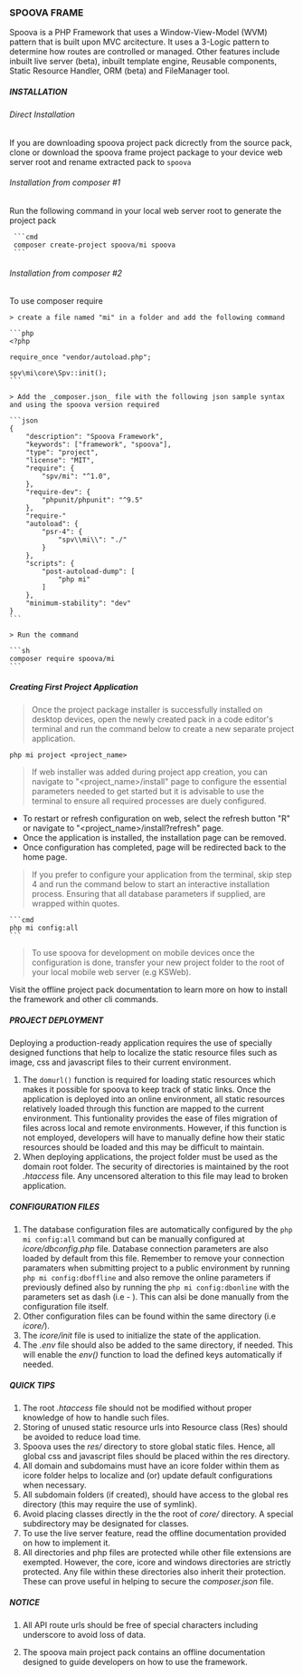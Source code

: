 ### SPOOVA FRAME
Spoova is a PHP Framework that uses a Window-View-Model (WVM) pattern that 
is built upon MVC arcitecture. It uses a 3-Logic pattern to determine how routes 
are controlled or managed. Other features include inbuilt live server (beta), inbuilt template engine, 
Reusable components, Static Resource Handler, ORM (beta) and FileManager tool.  

##### INSTALLATION

   ###### Direct Installation
   If you are downloading spoova project pack dicrectly from the source pack, clone or download the spoova frame project package to your device web server root and rename extracted pack to `spoova`

   ###### Installation from composer #1
   Run the following command in your local web server root to generate the project pack

     ```cmd 
     composer create-project spoova/mi spoova
     ```
     
   ###### Installation from composer #2
   To use composer require 

    > create a file named "mi" in a folder and add the following command 
  
    ```php
    <?php

    require_once "vendor/autoload.php";

    spv\mi\core\Spv::init();
    ```

    > Add the _composer.json_ file with the following json sample syntax and using the spoova version required

    ```json
    {    
        "description": "Spoova Framework",
        "keywords": ["framework", "spoova"],
        "type": "project",
        "license": "MIT",
        "require": {
            "spv/mi": "^1.0",
        },
        "require-dev": {
            "phpunit/phpunit": "^9.5"
        },
        "require-"
        "autoload": {
            "psr-4": {
                "spv\\mi\\": "./"
            }
        },    
        "scripts": {
            "post-autoload-dump": [
                "php mi"
            ]
        },
        "minimum-stability": "dev"
    }
    ```

    > Run the command
    
    ```sh
    composer require spoova/mi
    ``` 
##### Creating First Project Application

   > Once the project package installer is successfully installed on desktop devices, open the newly created pack in a code editor's terminal and run the command below to create a new separate project application.

   ```
   php mi project <project_name>
   ```

   > If web installer was added during project app creation, you can navigate to "<project_name>/install" page to configure the essential parameters needed to get started but it is advisable to use the terminal to ensure all required processes are duely configured.
   - To restart or refresh configuration on web, select the refresh button "R" or navigate to "<project_name>/install?refresh" page.
   - Once the application is installed, the installation page can be removed.
   - Once configuration has completed, page will be redirected back to the home page.

   > If you prefer to configure your application from the terminal, skip step 4 and run the command below to start an interactive installation process. Ensuring that all database parameters if supplied, are wrapped within quotes.

    ```cmd
    php mi config:all
    ```
   > To use spoova for development on mobile devices once the configuration is done, transfer your new project folder to the root of your local mobile web server (e.g KSWeb).

   Visit the offline project pack documentation to learn more on how to install the framework and other cli commands.

##### PROJECT DEPLOYMENT
Deploying a production-ready application requires the use of specially designed functions that help to localize the static resource files such as image, css and javascript files to their current environment. 

1. The `domurl()` function is required for loading static resources which makes it possible for spoova to keep track of static links. Once the application is deployed into an online environment, all static resources relatively loaded through this function are mapped to the current environment. This funtionality provides the ease of files migration of files across local and remote environments. However, if this function is not employed, developers will have to manually define how their static resources should be loaded and this may be difficult to maintain.
2. When deploying applications, the project folder must be used as the domain root folder. The security of directories is maintained by the root _.htaccess_ file. Any uncensored alteration to this file may lead to broken application.

##### CONFIGURATION FILES

1. The database configuration files are automatically configured by the ```php mi config:all``` command but can be manually configured at _icore/dbconfig.php_ file. Database connection parameters are also loaded by default from this file. Remember to remove your connection paramaters when submitting project to a public environment by running ```php mi config:dboffline``` and also remove the online parameters if previously defined also by running the  ```php mi config:dbonline``` with the parameters set as dash (i.e - ). This can alsi be done manually from the configuration file itself.
2. Other configuration files can be found within the same directory (i.e _icore/_).
3. The _icore/init_ file is used to initialize the state of the application.
4. The _.env_ file should also be added to the same directory, if needed. This will enable the _env()_ function to load the defined keys automatically if needed.


##### QUICK TIPS

1. The root _.htaccess_ file should not be modified without proper knowledge of how to handle such files.
2. Storing of unused static resource urls into Resource class (Res) should be avoided to reduce load time.
3. Spoova uses the _res/_ directory to store global static files. Hence, all global css and javascript files should be placed within the res directory.
4. All domain and subdomains must have an icore folder within them as icore folder helps to localize and (or) update default configurations when necessary.
5. All subdomain folders (if created), should have access to the global res directory (this may require the use of symlink).
6. Avoid placing classes directly in the the root of _core/_ directory. A special subdirectory may be designated for classes.
7. To use the live server feature, read the offline documentation provided on how to implement it.
8. All directories and php files are protected while other file extensions are exempted. However, the core, icore and windows directories are strictly protected. Any file within these directories also inherit their protection. These can prove useful in helping to secure the _composer.json_ file.

##### NOTICE

1. All API route urls should be free of special characters including underscore to avoid loss of data.

2. The spoova main project pack contains an offline documentation designed to guide developers on how to use the framework.
